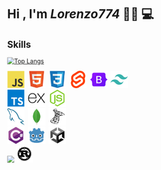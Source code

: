 # Hi , I'm <i>Lorenzo774</i> 👋😄 💻

## Skills
[![Top Langs](https://github-readme-stats.vercel.app/api/top-langs/?username=lorenzo774&layout=compact&exclude_repo=olcEngineTest)](https://github.com/anuraghazra/github-readme-stats)

<img witdh="40" height="40" src="https://github.com/devicons/devicon/blob/master/icons/javascript/javascript-original.svg" />&nbsp;
<img witdh="40" height="40" src="https://github.com/devicons/devicon/blob/master/icons/html5/html5-original.svg" />&nbsp;
<img witdh="40" height="40" src="https://github.com/devicons/devicon/blob/master/icons/css3/css3-original.svg" />&nbsp;
<img witdh="40" height="40" src="https://github.com/devicons/devicon/blob/master/icons/svelte/svelte-original.svg" />&nbsp;
<img witdh="40" height="40" src="https://github.com/devicons/devicon/blob/master/icons/bootstrap/bootstrap-original.svg" />&nbsp;
<img witdh="40" height="40" src="https://github.com/devicons/devicon/blob/master/icons/tailwindcss/tailwindcss-plain.svg" />
<br />
<img witdh="40" height="40" src="https://github.com/devicons/devicon/blob/master/icons/typescript/typescript-original.svg" />&nbsp;
<img witdh="40" height="40" src="https://github.com/devicons/devicon/blob/master/icons/express/express-original.svg" />&nbsp;
<img witdh="40" height="40" src="https://github.com/devicons/devicon/blob/master/icons/nodejs/nodejs-original.svg" />
<br />
<img witdh="40" height="40" src="https://github.com/devicons/devicon/blob/master/icons/mysql/mysql-original.svg" />&nbsp;
<img witdh="40" height="40" src="https://github.com/devicons/devicon/blob/master/icons/mongodb/mongodb-original.svg" />&nbsp;
<img witdh="40" height="40" src="https://github.com/devicons/devicon/blob/master/icons/microsoftsqlserver/microsoftsqlserver-plain.svg" />
<br />
<img witdh="40" height="40" src="https://github.com/devicons/devicon/blob/master/icons/csharp/csharp-original.svg" />&nbsp;
<img witdh="40" height="40" src="https://github.com/devicons/devicon/blob/master/icons/godot/godot-original.svg" />&nbsp;
<img witdh="40" height="40" src="https://github.com/devicons/devicon/blob/master/icons/unity/unity-original.svg" />
<br />
<img witdh="40" height="40" src="https://upload.wikimedia.org/wikipedia/commons/a/af/PowerShell_Core_6.0_icon.png" />
<img witdh="40" height="40" src="https://github.com/devicons/devicon/blob/master/icons/rust/rust-plain.svg" />&nbsp;
